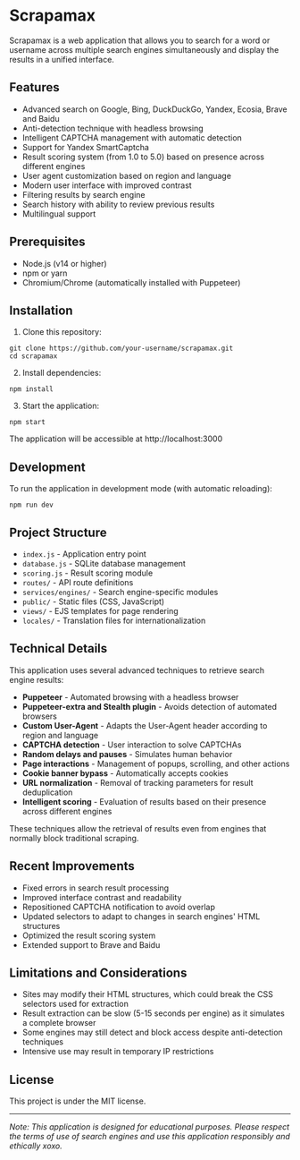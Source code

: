 # Scrapamax

Scrapamax is a web application that allows you to search for a word or username across multiple search engines simultaneously and display the results in a unified interface.

## Features

- Advanced search on Google, Bing, DuckDuckGo, Yandex, Ecosia, Brave and Baidu
- Anti-detection technique with headless browsing
- Intelligent CAPTCHA management with automatic detection
- Support for Yandex SmartCaptcha
- Result scoring system (from 1.0 to 5.0) based on presence across different engines
- User agent customization based on region and language
- Modern user interface with improved contrast
- Filtering results by search engine
- Search history with ability to review previous results
- Multilingual support

## Prerequisites

- Node.js (v14 or higher)
- npm or yarn
- Chromium/Chrome (automatically installed with Puppeteer)

## Installation

1. Clone this repository:

```
git clone https://github.com/your-username/scrapamax.git
cd scrapamax
```

2. Install dependencies:

```
npm install
```

3. Start the application:

```
npm start
```

The application will be accessible at http://localhost:3000

## Development

To run the application in development mode (with automatic reloading):

```
npm run dev
```

## Project Structure

- `index.js` - Application entry point
- `database.js` - SQLite database management
- `scoring.js` - Result scoring module
- `routes/` - API route definitions
- `services/engines/` - Search engine-specific modules
- `public/` - Static files (CSS, JavaScript)
- `views/` - EJS templates for page rendering
- `locales/` - Translation files for internationalization

## Technical Details

This application uses several advanced techniques to retrieve search engine results:

- **Puppeteer** - Automated browsing with a headless browser
- **Puppeteer-extra and Stealth plugin** - Avoids detection of automated browsers
- **Custom User-Agent** - Adapts the User-Agent header according to region and language
- **CAPTCHA detection** - User interaction to solve CAPTCHAs
- **Random delays and pauses** - Simulates human behavior
- **Page interactions** - Management of popups, scrolling, and other actions
- **Cookie banner bypass** - Automatically accepts cookies
- **URL normalization** - Removal of tracking parameters for result deduplication
- **Intelligent scoring** - Evaluation of results based on their presence across different engines

These techniques allow the retrieval of results even from engines that normally block traditional scraping.

## Recent Improvements

- Fixed errors in search result processing
- Improved interface contrast and readability
- Repositioned CAPTCHA notification to avoid overlap
- Updated selectors to adapt to changes in search engines' HTML structures
- Optimized the result scoring system
- Extended support to Brave and Baidu

## Limitations and Considerations

- Sites may modify their HTML structures, which could break the CSS selectors used for extraction
- Result extraction can be slow (5-15 seconds per engine) as it simulates a complete browser
- Some engines may still detect and block access despite anti-detection techniques
- Intensive use may result in temporary IP restrictions

## License

This project is under the MIT license.

---

_Note: This application is designed for educational purposes. Please respect the terms of use of search engines and use this application responsibly and ethically xoxo._
